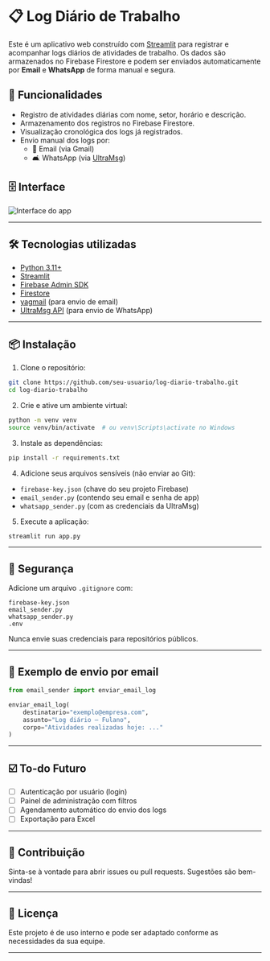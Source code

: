 # 📋 Log Diário de Trabalho

Este é um aplicativo web construído com [Streamlit](https://streamlit.io/) para registrar e acompanhar logs diários de atividades de trabalho. Os dados são armazenados no Firebase Firestore e podem ser enviados automaticamente por **Email** e **WhatsApp** de forma manual e segura.

## 🚀 Funcionalidades

- Registro de atividades diárias com nome, setor, horário e descrição.
- Armazenamento dos registros no Firebase Firestore.
- Visualização cronológica dos logs já registrados.
- Envio manual dos logs por:
  - 📧 Email (via Gmail)
  - 🛋 WhatsApp (via [UltraMsg](https://ultramsg.com))

## 🗄️ Interface

![Interface do app](./696464ed-129b-455f-b2f6-b2720d9ccbe3.png)

---

## 🛠️ Tecnologias utilizadas

- [Python 3.11+](https://www.python.org/)
- [Streamlit](https://streamlit.io/)
- [Firebase Admin SDK](https://firebase.google.com/docs/admin/setup)
- [Firestore](https://firebase.google.com/docs/firestore)
- [yagmail](https://github.com/kootenpv/yagmail) (para envio de email)
- [UltraMsg API](https://docs.ultramsg.com/) (para envio de WhatsApp)

---

## 📦 Instalação

1. Clone o repositório:

```bash
git clone https://github.com/seu-usuario/log-diario-trabalho.git
cd log-diario-trabalho
```

2. Crie e ative um ambiente virtual:

```bash
python -m venv venv
source venv/bin/activate  # ou venv\Scripts\activate no Windows
```

3. Instale as dependências:

```bash
pip install -r requirements.txt
```

4. Adicione seus arquivos sensíveis (não enviar ao Git):

- `firebase-key.json` (chave do seu projeto Firebase)
- `email_sender.py` (contendo seu email e senha de app)
- `whatsapp_sender.py` (com as credenciais da UltraMsg)

5. Execute a aplicação:

```bash
streamlit run app.py
```

---

## 🔐 Segurança

Adicione um arquivo `.gitignore` com:

```gitignore
firebase-key.json
email_sender.py
whatsapp_sender.py
.env
```

Nunca envie suas credenciais para repositórios públicos.

---

## 📧 Exemplo de envio por email

```python
from email_sender import enviar_email_log

enviar_email_log(
    destinatario="exemplo@empresa.com",
    assunto="Log diário – Fulano",
    corpo="Atividades realizadas hoje: ..."
)
```

---

## ☑️ To-do Futuro

- [ ] Autenticação por usuário (login)
- [ ] Painel de administração com filtros
- [ ] Agendamento automático do envio dos logs
- [ ] Exportação para Excel

---

## 🤝 Contribuição

Sinta-se à vontade para abrir issues ou pull requests. Sugestões são bem-vindas!

---

## 📝 Licença

Este projeto é de uso interno e pode ser adaptado conforme as necessidades da sua equipe.

---
